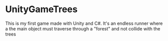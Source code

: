 # UnityGameTrees
This is my first game made with Unity and C#.
It's an endless runner where a the main object must traverse through a "forest" and not collide with the trees
